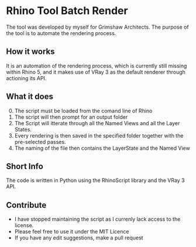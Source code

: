 # Rhino Tool Batch Render
The tool was developed by myself for Grimshaw Architects. The purpose of the tool is to automate the rendering process. 

## How it works
It is an automation of the rendering process, which is currently still missing within Rhino 5, and it makes use of VRay 3  as the default renderer through actioning its API.  

## What it does
0) The script must be loaded from the comand line of Rhino
1) The script will then prompt for an output folder
1) The Script will itterate through all the Named Views and all the Layer States. 
2) Every rendering is then saved in the specified folder together with the pre-selected passes. 
3) The naming of the file then contains the LayerState and the Named View

## Short Info
The code is written in Python using the RhinoScript library and the VRay 3 API. 

## Contribute
- I have stopped maintaining the script as I currenly lack access to the license. 
- Please feel free to use it under the MIT Licence 
- If you have any edit suggestions, make a pull request

